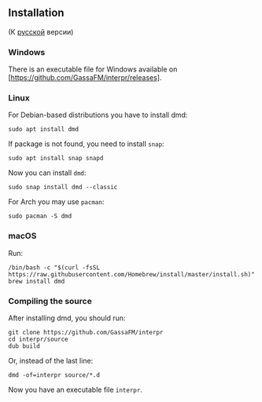 ## Installation

(К [русской](install.ru.md) версии)

### Windows

There is an executable file for Windows available on [https://github.com/GassaFM/interpr/releases].

### Linux

For Debian-based distributions you have to install dmd: 
```
sudo apt install dmd
```
If package is not found, you need to install `snap`:
```
sudo apt install snap snapd
```
Now you can install `dmd`:
```
sudo snap install dmd --classic
```
For Arch you may use `pacman`:
```
sudo pacman -S dmd
```

### macOS

Run:
```
/bin/bash -c "$(curl -fsSL https://raw.githubusercontent.com/Homebrew/install/master/install.sh)"
brew install dmd
```

### Compiling the source

After installing dmd, you should run:
```
git clone https://github.com/GassaFM/interpr
cd interpr/source
dub build
```
Or, instead of the last line:
```
dmd -of=interpr source/*.d
```
Now you have an executable file `interpr`.
